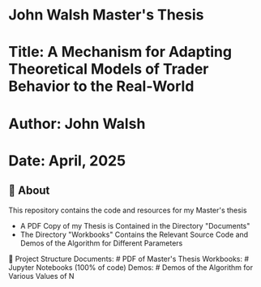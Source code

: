 # John Walsh Master's Thesis  
# Title: A Mechanism for Adapting Theoretical Models of Trader Behavior to the Real-World  
# Author: John Walsh
# Date: April, 2025

## 📖 About  
This repository contains the code and resources for my Master's thesis 
- A PDF Copy of my Thesis is Contained in the Directory "Documents"
- The Directory "Workbooks" Contains the Relevant Source Code and Demos of the Algorithm for Different Parameters

📂 Project Structure
Documents:              # PDF of Master's Thesis
Workbooks:              # Jupyter Notebooks (100% of code)
Demos:              # Demos of the Algorithm for Various Values of N
